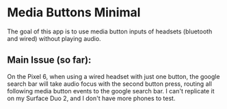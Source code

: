 # Media Buttons Minimal

The goal of this app is to use media button inputs of headsets (bluetooth and wired) without playing audio.

## Main Issue (so far):

On the Pixel 6, when using a wired headset with just one button, the google search bar will take audio focus with the second button press, routing all following media button events to the google search bar. I can't replicate it on my Surface Duo 2, and I don't have more phones to test. 
